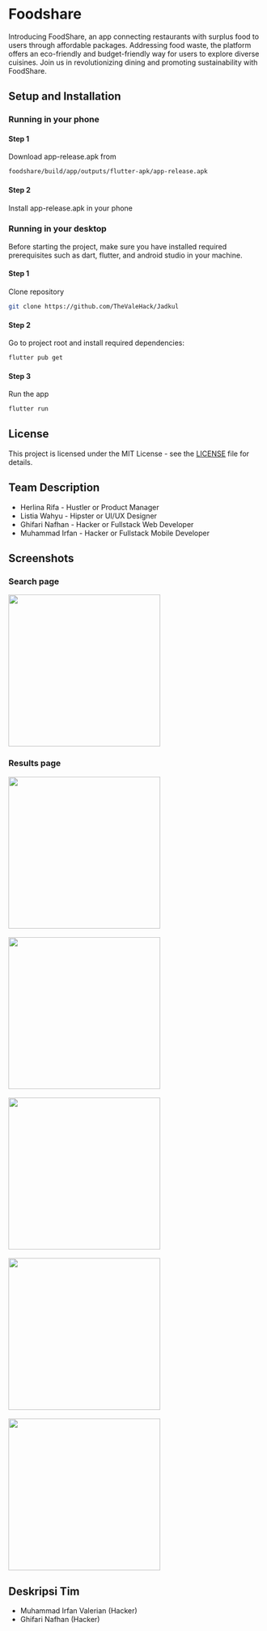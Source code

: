 # Foodshare

Introducing FoodShare, an app connecting restaurants with surplus food to users through affordable packages. Addressing food waste, the platform offers an eco-friendly and budget-friendly way for users to explore diverse cuisines. Join us in revolutionizing dining and promoting sustainability with FoodShare.

## Setup and Installation
### Running in your phone
#### Step 1
Download app-release.apk from
```sh
foodshare/build/app/outputs/flutter-apk/app-release.apk
```
#### Step 2
Install app-release.apk in your phone


### Running in your desktop
Before starting the project, make sure you have installed required prerequisites such as dart, flutter, and android studio in your machine.
#### Step 1
Clone repository
```sh
git clone https://github.com/TheValeHack/Jadkul
```
#### Step 2
Go to project root and install required dependencies:
```sh
flutter pub get 
```
#### Step 3
Run the app
```sh
flutter run 
```

## License

This project is licensed under the MIT License - see the [LICENSE](LICENSE) file for details.

## Team Description
- Herlina Rifa - Hustler or Product Manager
- Listia Wahyu - Hipster or UI/UX Designer
- Ghifari Nafhan - Hacker or Fullstack Web Developer
- Muhammad Irfan - Hacker or Fullstack Mobile Developer


## Screenshots
### Search page
<img src="https://github.com/GG-Bang-GDSC/foodshare/assets/50583705/cd618660-2d61-43e1-87bb-421bdbe19298" width="300" />
<br />

### Results page
<img src="https://github.com/GG-Bang-GDSC/foodshare/assets/50583705/a9464aa3-b81d-47b2-abcc-63219b4cc900" width="300" />
<br /><br />
<img src="https://github.com/GG-Bang-GDSC/foodshare/assets/50583705/880798ab-3692-45c0-be43-9193e4941952" width="300" />
<br /><br />
<img src="https://github.com/GG-Bang-GDSC/foodshare/assets/50583705/f0207b38-068f-4786-8e3e-eb2520649c80" width="300" />
<br /><br />
<img src="https://github.com/GG-Bang-GDSC/foodshare/assets/50583705/f75a5663-cf45-4a46-85c5-388b63ca4857" width="300" />
<br /><br />
<img src="https://github.com/GG-Bang-GDSC/foodshare/assets/50583705/097c07e3-2e93-48f3-a082-bbd05727db8e" width="300" />

## Deskripsi Tim
- Muhammad Irfan Valerian (Hacker)
- Ghifari Nafhan (Hacker)
